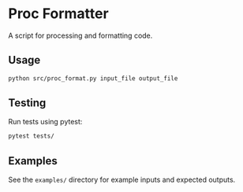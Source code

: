 
# Proc Formatter

A script for processing and formatting code.

## Usage

```bash
python src/proc_format.py input_file output_file
```

## Testing

Run tests using pytest:

```bash
pytest tests/
```

## Examples

See the `examples/` directory for example inputs and expected outputs.
